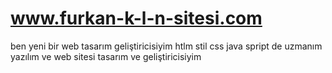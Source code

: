 # www.furkan-k-l-n-sitesi.com
ben yeni bir web tasarım geliştiricisiyim htlm stil css java spript de uzmanım yazılım ve web sitesi tasarım ve geliştiricisiyim
